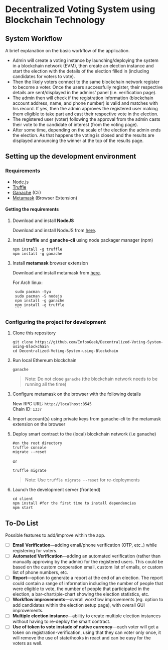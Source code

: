 # Decentralized Voting System using Blockchain Technology

## System Workflow

A brief explanation on the basic workflow of the application.

- Admin will create a voting instance by launching/deploying the system in a blockchain network (EVM), then create an election instance and start the election with the details of the election filled in (including candidates for voters to vote).
- Then the likely voters connect to the same blockchain network register to become a voter. Once the users successfully register, their respective details are sent/displayed in the admins' panel (i.e. verification page).
- The admin then will check if the registration information (blockchain account address, name, and phone number) is valid and matches with his record. If yes, then the admin approves the registered user making them eligible to take part and cast their respective vote in the election.
- The registered user (voter) following the approval from the admin casts their vote to the candidate of interest (from the voting page).
- After some time, depending on the scale of the election the admin ends the election. As that happens the voting is closed and the results are displayed announcing the winner at the top of the results page.

## Setting up the development environment

### Requirements

- [Node.js](https://nodejs.org)
- [Truffle](https://www.trufflesuite.com/truffle)
- [Ganache](https://github.com/trufflesuite/ganache-cli) (Cli)
- [Metamask](https://metamask.io/) (Browser Extension)

#### Getting the requirements

1. Download and install **NodeJS**

   Download and install NodeJS from [here](https://nodejs.org/en/download/ "Go to official NodeJS download page.").

1. Install **truffle** and **ganache-cli** using node packager manager (npm)

   ```shell
   npm install -g truffle
   npm install -g ganache
   ```

1. Install **metamask** browser extension

   Download and install metamask from [here](https://metamask.io/download "Go to official metamask download page.").

   For Arch linux:

   ````shell
    sudo pacman -Syu
    sudo pacman -S nodejs
    npm install -g ganache
    npm install -g truffle
    ```
   ````

### Configuring the project for development

1. Clone this repository

   ```shell
   git clone https://github.com/InfooGeek/Decentralized-Voting-System-using-Blockchain
   cd Decentralized-Voting-System-using-Blockchain
   ```

1. Run local Ethereum blockchain

   ```shell
   ganache
   ```

   > Note: Do not close `ganache` (the blockchain network needs to be running all the time)

1. Configure metamask on the browser with the following details

   New RPC URL: `http://localhost:8545`  
   Chain ID: `1337`

1. Import account(s) using private keys from ganache-cli to the metamask extension on the browser

1. Deploy smart contract to the (local) blockchain network (i.e ganache)

   ```shell
   #on the root directory
   truffle console
   migrate --reset
   ```

   or

   ```shell
   truffle migrate
   ```

   > Note: Use `truffle migrate --reset` for re-deployments

1. Launch the development server (frontend)

   ```shell
   cd client
   npm install #for the first time to install dependencies
   npm start
   ```

## To-Do List

Possible features to add/improve within the app.

- [ ] **Email Verification**—adding email/phone verification (OTP, etc..) while registering for voters.
- [ ] **Automated Verification**—adding an automated verification (rather than manually approving by the admin) for the registered users. This could be based on the custom cooperation email, custom list of emails, or custom list of phone numbers, etc.
- [ ] **Report**—option to generate a report at the end of an election. The report could contain a range of information including the number of people that were eligible to vote, the number of people that participated in the election, a bar-chart/pie-chart showing the election statistics, etc.
- [ ] **Workflow improvements**—overall workflow improvements (eg. option to add candidates within the election setup page), with overall GUI improvements.
- [ ] **Multiple election instance**—ability to create multiple election instances without having to re-deploy the smart contract.
- [ ] **Use of token to vote instade of native currency**—each voter will get a token on registration-verification, using that they can voter only once, it will remove the use of state/hooks in react and can be easy for the voters as well.
